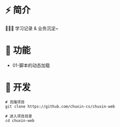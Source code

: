 # ⚡ 简介

🎉🎉🎉 学习记录 & 业务沉淀~

# 🍰 功能

- 01-脚本的动态加载

# 🚀 开发

```shell
# 克隆项目
git clone https://github.com/chuxin-cs/chuxin-web

# 进入项目目录
cd chuxin-web
```
